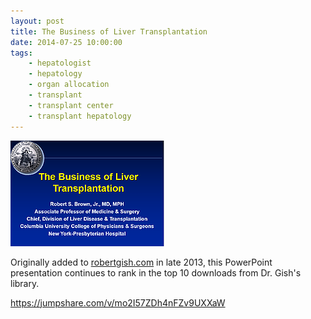 ```yaml
---
layout: post
title: The Business of Liver Transplantation
date: 2014-07-25 10:00:00
tags:
    - hepatologist
    - hepatology
    - organ allocation
    - transplant
    - transplant center
    - transplant hepatology
---
```


![](/assets/images/the-business-of-liver-transplantation.png)

Originally added to [robertgish.com](http://robertgish.com/) in late 2013, this PowerPoint presentation continues to rank in the top 10 downloads from Dr. Gish's library.

<https://jumpshare.com/v/mo2I57ZDh4nFZv9UXXaW>